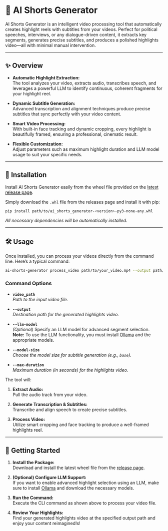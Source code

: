# 🎥 AI Shorts Generator

AI Shorts Generator is an intelligent video processing tool that automatically creates highlight reels with subtitles from your videos. Perfect for political speeches, interviews, or any dialogue-driven content, it extracts key segments, generates precise subtitles, and produces a polished highlights video—all with minimal manual intervention.

---

## ✨ Overview

- **Automatic Highlight Extraction:**  
  The tool analyzes your video, extracts audio, transcribes speech, and leverages a powerful LLM to identify continuous, coherent fragments for your highlight reel.

- **Dynamic Subtitle Generation:**  
  Advanced transcription and alignment techniques produce precise subtitles that sync perfectly with your video content.

- **Smart Video Processing:**  
  With built-in face tracking and dynamic cropping, every highlight is beautifully framed, ensuring a professional, cinematic result.

- **Flexible Customization:**  
  Adjust parameters such as maximum highlight duration and LLM model usage to suit your specific needs.

---

## 🚀 Installation

Install AI Shorts Generator easily from the wheel file provided on the [latest release page](https://github.com/miskibin/ai-shorts-generator/releases/latest).

Simply download the `.whl` file from the releases page and install it with pip:

```bash
pip install path/to/ai_shorts_generator-<version>-py3-none-any.whl
```

*All necessary dependencies will be automatically installed.*

---

## 🛠️ Usage

Once installed, you can process your videos directly from the command line. Here’s a typical command:

```bash
ai-shorts-generator process_video path/to/your_video.mp4 --output path/to/output_highlights.mp4 --max-duration 60.0 --llm-model <model_name> --model-size base
```

### Command Options

- **`video_path`**  
  *Path to the input video file.*

- **`--output`**  
  *Destination path for the generated highlights video.*

- **`--llm-model`**  
  *(Optional)* Specify an LLM model for advanced segment selection.  
  **Note:** To use the LLM functionality, you must install [Ollama](https://ollama.ai/) and the appropriate models.

- **`--model-size`**  
  *Choose the model size for subtitle generation (e.g., `base`).*

- **`--max-duration`**  
  *Maximum duration (in seconds) for the highlights video.*

The tool will:

1. **Extract Audio:**  
   Pull the audio track from your video.

2. **Generate Transcription & Subtitles:**  
   Transcribe and align speech to create precise subtitles.

3. **Process Video:**  
   Utilize smart cropping and face tracking to produce a well-framed highlights reel.

---

## 📌 Getting Started

1. **Install the Package:**  
   Download and install the latest wheel file from the [release page](https://github.com/miskibin/ai-shorts-generator/releases/latest).

2. **(Optional) Configure LLM Support:**  
   If you want to enable advanced highlight selection using an LLM, make sure to install [Ollama](https://ollama.ai/) and download the necessary models.

3. **Run the Command:**  
   Execute the CLI command as shown above to process your video file.

4. **Review Your Highlights:**  
   Find your generated highlights video at the specified output path and enjoy your content reimagined!s!
